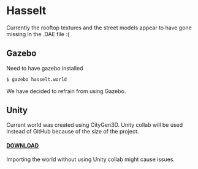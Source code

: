 # Hasselt

Currently the rooftop textures and the street models appear to have gone missing in the .DAE file :(

## Gazebo

Need to have gazebo installed

```bash
$ gazebo hasselt.world

```

We have decided to refrain from using Gazebo.

## Unity

Current world was created using CityGen3D.
Unity collab will be used instead of GitHub because of the size of the project.
#### [DOWNLOAD](https://whaletank.be/login)
Importing the world without using Unity collab might cause issues.
